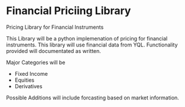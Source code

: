 Financial Priciing Library
===

Pricing Library for Financial Instruments

This Library will be a python implemenation of pricing for financial instruments. This library will use financial data from YQL. Functionality provided will documentated as written.

Major Categories will be
-    Fixed Income
-    Equities
-    Derivatives

Possible Additions will include forcasting based on market information.
